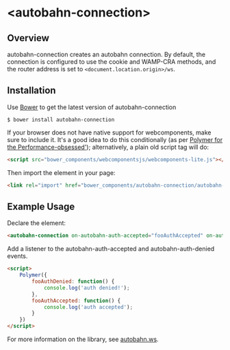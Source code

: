# \<autobahn-connection\>

## Overview
autobahn-connection creates an autobahn connection. By default, the connection is configured to use the cookie and WAMP-CRA methods, and the router address is set to ```<document.location.origin>/ws```.

## Installation

Use [Bower](bower.io) to get the latest version of autobahn-connection

```
$ bower install autobahn-connection
```

If your browser does not have native support for webcomponents, make sure to include it. It's a good idea to do this conditionally (as per [Polymer for the Performance-obsessed'](https://aerotwist.com/blog/polymer-for-the-performance-obsessed/)); alternatively, a plain old script tag will do:

```html
<script src="bower_components/webcomponentsjs/webcomponents-lite.js"></script>
```

Then import the element in your page:

```html
<link rel="import" href="bower_components/autobahn-connection/autobahn-connection.html">
```

## Example Usage
Declare the element:

```html
<autobahn-connection on-autobahn-auth-accepted="fooAuthAccepted" on-autobahn-auth-denied="fooAuthDenied"></autobahn-connection>
```

Add a listener to the autobahn-auth-accepted and autobahn-auth-denied events.

```html
<script>
	Polymer({
		fooAuthDenied: function() {
			console.log('auth denied!');
		},
		fooAuthAccepted: function() {
			console.log('auth accepted');
		}
	})
</script>
```

For more information on the library, see [autobahn.ws](autobahn.ws/js).
